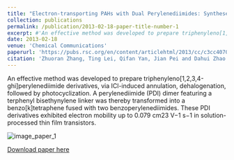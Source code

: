 ```yaml
---
title: "Electron-transporting PAHs with Dual Perylenediimides: Syntheses and Semiconductive Characterizations"
collection: publications
permalink: /publication/2013-02-18-paper-title-number-1
excerpt: #'An effective method was developed to prepare triphenyleno[1,2,3,4-ghi]perylenediimide derivatives, via ICl-induced annulation, dehalogenation, followed by photocyclization. A perylenediimide (PDI) dimer featuring a terphenyl bisethynylene linker was thereby transformed into a benzo[k]tetraphene fused with two benzoperylenediimides. These PDI derivatives exhibited electron mobility up to 0.079 cm23 V−1 s−1 in solution-processed thin film transistors.'
date: 2013-02-18
venue: 'Chemical Communications'
paperurl: 'https://pubs.rsc.org/en/content/articlehtml/2013/cc/c3cc40704g'
citation: 'Zhuoran Zhang, Ting Lei, Qifan Yan, Jian Pei and Dahui Zhao. &quot;Electron-transporting PAHs with Dual Perylenediimides: Syntheses and Semiconductive Characterizations&quot; <i>Chem. Commun.</i> <strong>2013</strong>, <i>49</i>, 2882-2884.'
---
```


An effective method was developed to prepare triphenyleno[1,2,3,4-ghi]perylenediimide derivatives, via ICl-induced annulation, dehalogenation, followed by photocyclization. A perylenediimide (PDI) dimer featuring a terphenyl bisethynylene linker was thereby transformed into a benzo[k]tetraphene fused with two benzoperylenediimides. These PDI derivatives exhibited electron mobility up to 0.079 cm23 V−1 s−1 in solution-processed thin film transistors.

![image_paper_1](https://pubs.rsc.org/en/Image/Get?imageInfo.ImageType=GA&imageInfo.ImageIdentifier.ManuscriptID=C3CC40704G&imageInfo.ImageIdentifier.Year=2013)

[Download paper here](https://zhuoranzhang-ryan.github.io/website/files/paper1.pdf)


